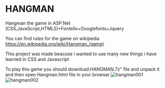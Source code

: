 # HANGMAN
Hangman the game in ASP.Net (CSS,JavaScript,HTML5)+Fontello+Googlefonts+Jquery

You can find rules for the game on wikipedia
https://en.wikipedia.org/wiki/Hangman_(game)

This project was made beacuse i wanted to use many new things i have learned in CSS and Javascript

To play this game you should download:HANGMAN.7z" file and unpack it and then open Hangman.html file in your browser
![hangman001](https://user-images.githubusercontent.com/33204772/40794525-bfb03b42-64ff-11e8-88b4-87be391349a9.jpg)
![hangman002](https://user-images.githubusercontent.com/33204772/40794675-2d898dd0-6500-11e8-829f-5da11af9bc96.jpg)
